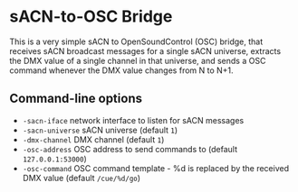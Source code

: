 # sACN-to-OSC Bridge

This is a very simple sACN to OpenSoundControl (OSC) bridge, that receives sACN broadcast messages for a single sACN universe,
extracts the DMX value of a single channel in that universe, and sends a OSC command whenever the DMX value changes from N to N+1.

## Command-line options

  * `-sacn-iface` network interface to listen for sACN messages
  * `-sacn-universe` sACN universe (default `1`)
  * `-dmx-channel` DMX channel (default `1`)
  * `-osc-address` OSC address to send commands to (default `127.0.0.1:53000`)
  * `-osc-command` OSC command template - %d is replaced by the received DMX value (default `/cue/%d/go`)	
